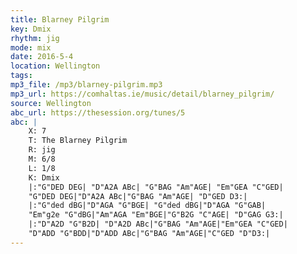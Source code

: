 ```yaml
---
title: Blarney Pilgrim
key: Dmix
rhythm: jig
mode: mix
date: 2016-5-4
location: Wellington
tags:
mp3_file: /mp3/blarney-pilgrim.mp3
mp3_url: https://comhaltas.ie/music/detail/blarney_pilgrim/ 
source: Wellington
abc_url: https://thesession.org/tunes/5
abc: |
    X: 7
    T: The Blarney Pilgrim
    R: jig
    M: 6/8
    L: 1/8
    K: Dmix
    |:"G"DED DEG| "D"A2A ABc| "G"BAG "Am"AGE| "Em"GEA "C"GED|
    "G"DED DEG|"D"A2A ABc|"G"BAG "Am"AGE| "D"GED D3:|
    |:"G"ded dBG|"D"AGA "G"BGE| "G"ded dBG|"D"AGA "G"GAB|
    "Em"g2e "G"dBG|"Am"AGA "Em"BGE|"G"B2G "C"AGE| "D"GAG G3:|
    |:"D"A2D "G"B2D| "D"A2D ABc|"G"BAG "Am"AGE|"Em"GEA "C"GED|
    "D"ADD "G"BDD|"D"ADD ABc|"G"BAG "Am"AGE|"C"GED "D"D3:|
---
```


